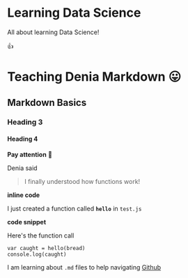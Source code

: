 # Learning Data Science
All about learning Data Science!

:thumbsup:

# Teaching Denia Markdown :stuck_out_tongue: 

## Markdown Basics

### Heading 3

#### Heading 4

**Pay attention** :eyes: 

Denia said 

> I finally understood how functions work!

**inline code**

I just created a function called **`hello`** in `test.js`

**code snippet**

Here's the function call

```javascript=
var caught = hello(bread)
console.log(caught)
```

I am learning about `.md` files to help navigating [Github](https://github.com)





